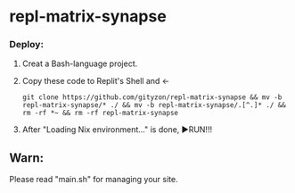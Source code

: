 # repl-matrix-synapse

### Deploy:

1. Creat a Bash-language project.

2. Copy these code to Replit's Shell and ←

   `git clone https://github.com/gityzon/repl-matrix-synapse && mv -b repl-matrix-synapse/* ./ && mv -b repl-matrix-synapse/.[^.]* ./ && rm -rf *~ && rm -rf repl-matrix-synapse`

3. After "Loading Nix environment..." is done, ▶RUN!!!

## Warn:

Please read "main.sh" for managing your site.
